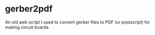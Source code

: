 gerber2pdf
==========

An old awk script I used to convert gerber files to PDF (or postscript) for making circuit boards.
